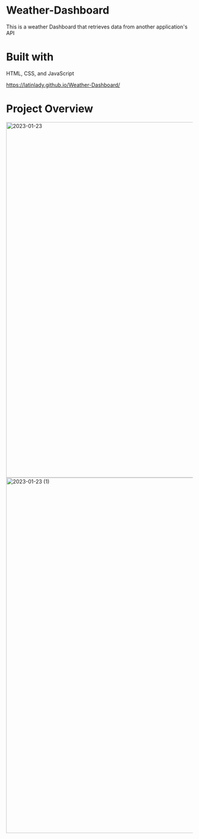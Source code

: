 # Weather-Dashboard
This is a weather Dashboard that retrieves data from another application's API

# Built with
 HTML,
 CSS,
 and JavaScript
 
 https://latinlady.github.io/Weather-Dashboard/

# Project Overview

<img width="960" alt="2023-01-23" src="https://user-images.githubusercontent.com/118027404/214134218-21fc54db-284d-4bbe-8fe1-c782614d0686.png">

<img width="960" alt="2023-01-23 (1)" src="https://user-images.githubusercontent.com/118027404/214134274-8a8995ff-9f85-4159-9b16-cc7d9e8cd419.png">
